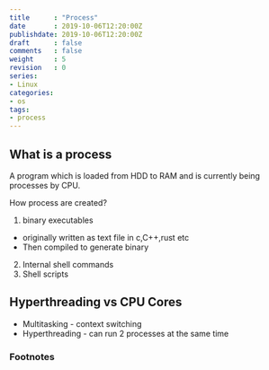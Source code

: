 ```yaml
---
title      : "Process"
date       : 2019-10-06T12:20:00Z
publishdate: 2019-10-06T12:20:00Z
draft      : false
comments   : false
weight     : 5
revision   : 0
series:
- Linux
categories:
- os
tags:
- process
---
```


<!-- more -->
## What is a process

A program which is loaded from HDD to RAM and is currently being processes by CPU.

How process are created?

1. binary executables
  * originally written as text file in c,C++,rust etc
  * Then compiled to generate binary
2. Internal shell commands
3. Shell scripts

## Hyperthreading vs CPU Cores

* Multitasking - context switching
* Hyperthreading - can run 2 processes at the same time

### Footnotes

[^1]:
[^2]:
